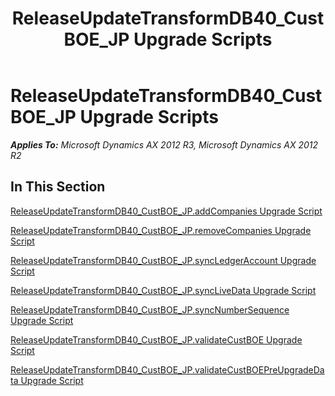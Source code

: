 ﻿---
title: ReleaseUpdateTransformDB40_CustBOE_JP Upgrade Scripts
TOCTitle: ReleaseUpdateTransformDB40_CustBOE_JP Upgrade Scripts
ms:assetid: 4ca096c3-99ba-42f4-925a-2a0dfd1175f6
ms:mtpsurl: https://msdn.microsoft.com/en-us/library/JJ685418(v=AX.60)
ms:contentKeyID: 49708123
ms.date: 05/18/2015
mtps_version: v=AX.60
---

# ReleaseUpdateTransformDB40\_CustBOE\_JP Upgrade Scripts 


_**Applies To:** Microsoft Dynamics AX 2012 R3, Microsoft Dynamics AX 2012 R2_

## In This Section

[ReleaseUpdateTransformDB40\_CustBOE\_JP.addCompanies Upgrade Script](releaseupdatetransformdb40-custboe-jp-addcompanies-upgrade-script.md)

[ReleaseUpdateTransformDB40\_CustBOE\_JP.removeCompanies Upgrade Script](releaseupdatetransformdb40-custboe-jp-removecompanies-upgrade-script.md)

[ReleaseUpdateTransformDB40\_CustBOE\_JP.syncLedgerAccount Upgrade Script](releaseupdatetransformdb40-custboe-jp-syncledgeraccount-upgrade-script.md)

[ReleaseUpdateTransformDB40\_CustBOE\_JP.syncLiveData Upgrade Script](releaseupdatetransformdb40-custboe-jp-synclivedata-upgrade-script.md)

[ReleaseUpdateTransformDB40\_CustBOE\_JP.syncNumberSequence Upgrade Script](releaseupdatetransformdb40-custboe-jp-syncnumbersequence-upgrade-script.md)

[ReleaseUpdateTransformDB40\_CustBOE\_JP.validateCustBOE Upgrade Script](releaseupdatetransformdb40-custboe-jp-validatecustboe-upgrade-script.md)

[ReleaseUpdateTransformDB40\_CustBOE\_JP.validateCustBOEPreUpgradeData Upgrade Script](releaseupdatetransformdb40-custboe-jp-validatecustboepreupgradedata-upgrade-script.md)

  


